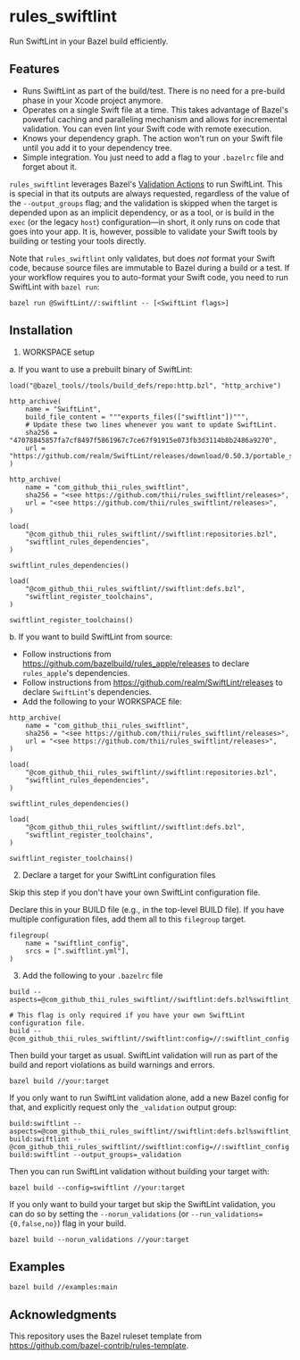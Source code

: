 # rules_swiftlint

Run SwiftLint in your Bazel build efficiently.

## Features

- Runs SwiftLint as part of the build/test. There is no need for a pre-build
  phase in your Xcode project anymore.
- Operates on a single Swift file at a time. This takes advantage of Bazel's
  powerful caching and paralleling mechanism and allows for incremental
  validation. You can even lint your Swift code with remote execution.
- Knows your dependency graph. The action won't run on your Swift file until
  you add it to your dependency tree.
- Simple integration. You just need to add a flag to your `.bazelrc` file and
  forget about it.

`rules_swiftlint` leverages Bazel's [Validation
Actions](https://bazel.build/extending/rules#validation_actions) to run
SwiftLint. This is special in that its outputs are always requested, regardless
of the value of the `--output_groups` flag; and the validation is skipped when
the target is depended upon as an implicit dependency, or as a tool, or is
build in the `exec` (or the legacy `host`) configuration—in short, it only runs
on code that goes into your app. It is, however, possible to validate your
Swift tools by building or testing your tools directly.

Note that `rules_swiftlint` only validates, but does _not_ format your Swift
code, because source files are immutable to Bazel during a build or a test. If
your workflow requires you to auto-format your Swift code, you need to run
SwiftLint with `bazel run`:

```
bazel run @SwiftLint//:swiftlint -- [<SwiftLint flags>]
```

## Installation

1. WORKSPACE setup

a. If you want to use a prebuilt binary of SwiftLint:

```starlark
load("@bazel_tools//tools/build_defs/repo:http.bzl", "http_archive")

http_archive(
    name = "SwiftLint",
    build_file_content = """exports_files(["swiftlint"])""",
    # Update these two lines whenever you want to update SwiftLint.
    sha256 = "47078845857fa7cf8497f5861967c7ce67f91915e073fb3d3114b8b2486a9270",
    url = "https://github.com/realm/SwiftLint/releases/download/0.50.3/portable_swiftlint.zip",
)

http_archive(
    name = "com_github_thii_rules_swiftlint",
    sha256 = "<see https://github.com/thii/rules_swiftlint/releases>",
    url = "<see https://github.com/thii/rules_swiftlint/releases>",
)

load(
    "@com_github_thii_rules_swiftlint//swiftlint:repositories.bzl",
    "swiftlint_rules_dependencies",
)

swiftlint_rules_dependencies()

load(
    "@com_github_thii_rules_swiftlint//swiftlint:defs.bzl",
    "swiftlint_register_toolchains",
)

swiftlint_register_toolchains()
```

b. If you want to build SwiftLint from source:

- Follow instructions from https://github.com/bazelbuild/rules_apple/releases
  to declare `rules_apple`'s dependencies.
- Follow instructions from https://github.com/realm/SwiftLint/releases to
  declare `SwiftLint`'s dependencies.
- Add the following to your WORKSPACE file:

```starlark
http_archive(
    name = "com_github_thii_rules_swiftlint",
    sha256 = "<see https://github.com/thii/rules_swiftlint/releases>",
    url = "<see https://github.com/thii/rules_swiftlint/releases>",
)

load(
    "@com_github_thii_rules_swiftlint//swiftlint:repositories.bzl",
    "swiftlint_rules_dependencies",
)

swiftlint_rules_dependencies()

load(
    "@com_github_thii_rules_swiftlint//swiftlint:defs.bzl",
    "swiftlint_register_toolchains",
)

swiftlint_register_toolchains()
```

2. Declare a target for your SwiftLint configuration files

Skip this step if you don't have your own SwiftLint configuration file.

Declare this in your BUILD file (e.g., in the top-level BUILD file). If you
have multiple configuration files, add them all to this `filegroup` target.

```starlark
filegroup(
    name = "swiftlint_config",
    srcs = [".swiftlint.yml"],
)
```

3. Add the following to your `.bazelrc` file

```
build --aspects=@com_github_thii_rules_swiftlint//swiftlint:defs.bzl%swiftlint_aspect

# This flag is only required if you have your own SwiftLint configuration file.
build --@com_github_thii_rules_swiftlint//swiftlint:config=//:swiftlint_config
```

Then build your target as usual. SwiftLint validation will run as part of the
build and report violations as build warnings and errors.

```
bazel build //your:target
```

If you only want to run SwiftLint validation alone, add a new Bazel config for
that, and explicitly request only the `_validation` output group:

```
build:swiftlint --aspects=@com_github_thii_rules_swiftlint//swiftlint:defs.bzl%swiftlint_aspect
build:swiftlint --@com_github_thii_rules_swiftlint//swiftlint:config=//:swiftlint_config
build:swiftlint --output_groups=_validation
```

Then you can run SwiftLint validation without building your target with:

```
bazel build --config=swiftlint //your:target
```

If you only want to build your target but skip the SwiftLint validation, you
can do so by setting the `--norun_validations` (or
`--run_validations={0,false,no}`) flag in your build.

```
bazel build --norun_validations //your:target
```

## Examples

```
bazel build //examples:main
```

## Acknowledgments

This repository uses the Bazel ruleset template from
https://github.com/bazel-contrib/rules-template.
